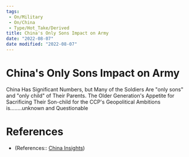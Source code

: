 ```yaml
---
tags:
 - On/Military
 - On/China
 - Type/Hot_Take/Derived
title: China's Only Sons Impact on Army
date: "2022-08-07"
date modified: "2022-08-07"
---
```


# China's Only Sons Impact on Army
China Has Significant Numbers, but Many of the Soldiers Are "only sons" and "only child" of Their Parents. The Older Generation's Appetite for Sacrificing Their Son-child for the CCP's Geopolitical Ambitions is……..unknown and Questionable

# References
- (References:: [China Insights](https://www.youtube.com/watch?v=vsCmp6sCs9s))
